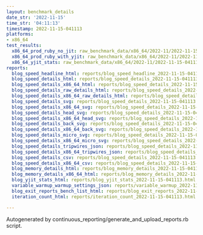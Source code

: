 ```yaml
---
layout: benchmark_details
date_str: '2022-11-15'
time_str: '04:11:13'
timestamp: 2022-11-15-041113
platforms:
- x86_64
test_results:
  x86_64_prod_ruby_no_jit: raw_benchmark_data/x86_64/2022-11/2022-11-15-041113_basic_benchmark_x86_64_prod_ruby_no_jit.json
  x86_64_prod_ruby_with_yjit: raw_benchmark_data/x86_64/2022-11/2022-11-15-041113_basic_benchmark_x86_64_prod_ruby_with_yjit.json
  x86_64_yjit_stats: raw_benchmark_data/x86_64/2022-11/2022-11-15-041113_basic_benchmark_x86_64_yjit_stats.json
reports:
  blog_speed_headline_html: reports/blog_speed_headline_2022-11-15-041113.html
  blog_speed_details_html: reports/blog_speed_details_2022-11-15-041113.html
  blog_speed_details_x86_64_html: reports/blog_speed_details_2022-11-15-041113.x86_64.html
  blog_speed_details_raw_details_html: reports/blog_speed_details_2022-11-15-041113.raw_details.html
  blog_speed_details_x86_64_raw_details_html: reports/blog_speed_details_2022-11-15-041113.x86_64.raw_details.html
  blog_speed_details_svg: reports/blog_speed_details_2022-11-15-041113.svg
  blog_speed_details_x86_64_svg: reports/blog_speed_details_2022-11-15-041113.x86_64.svg
  blog_speed_details_head_svg: reports/blog_speed_details_2022-11-15-041113.head.svg
  blog_speed_details_x86_64_head_svg: reports/blog_speed_details_2022-11-15-041113.x86_64.head.svg
  blog_speed_details_back_svg: reports/blog_speed_details_2022-11-15-041113.back.svg
  blog_speed_details_x86_64_back_svg: reports/blog_speed_details_2022-11-15-041113.x86_64.back.svg
  blog_speed_details_micro_svg: reports/blog_speed_details_2022-11-15-041113.micro.svg
  blog_speed_details_x86_64_micro_svg: reports/blog_speed_details_2022-11-15-041113.x86_64.micro.svg
  blog_speed_details_tripwires_json: reports/blog_speed_details_2022-11-15-041113.tripwires.json
  blog_speed_details_x86_64_tripwires_json: reports/blog_speed_details_2022-11-15-041113.x86_64.tripwires.json
  blog_speed_details_csv: reports/blog_speed_details_2022-11-15-041113.csv
  blog_speed_details_x86_64_csv: reports/blog_speed_details_2022-11-15-041113.x86_64.csv
  blog_memory_details_html: reports/blog_memory_details_2022-11-15-041113.html
  blog_memory_details_x86_64_html: reports/blog_memory_details_2022-11-15-041113.x86_64.html
  blog_yjit_stats_html: reports/blog_yjit_stats_2022-11-15-041113.html
  variable_warmup_warmup_settings_json: reports/variable_warmup_2022-11-15-041113.warmup_settings.json
  blog_exit_reports_bench_list_html: reports/blog_exit_reports_2022-11-15-041113.bench_list.html
  iteration_count_html: reports/iteration_count_2022-11-15-041113.html

---
```

Autogenerated by continuous_reporting/generate_and_upload_reports.rb script.
